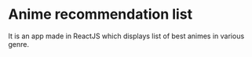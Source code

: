 # Anime recommendation list
It is an app made in ReactJS which displays list of best animes in various genre.
